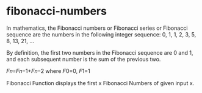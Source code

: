 # fibonacci-numbers

In mathematics, the Fibonacci numbers or Fibonacci series or Fibonacci sequence 
are the numbers in the following integer sequence: 0, 1, 1, 2, 3, 5, 8, 13, 21, … 

By definition, the first two numbers in the Fibonacci sequence are 0 and 1, and each 
subsequent number is the sum of the previous two. 

𝐹𝑛=𝐹𝑛−1+𝐹𝑛−2 where 𝐹0=0, 𝐹1=1 

Fibonacci Function displays the first x Fibonacci Numbers of given input x.

